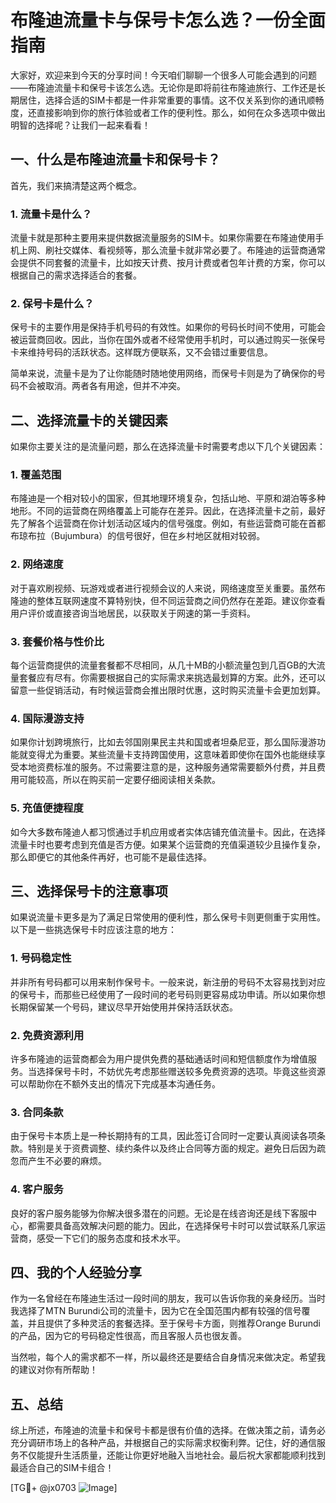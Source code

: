# 布隆迪流量卡与保号卡怎么选？一份全面指南

大家好，欢迎来到今天的分享时间！今天咱们聊聊一个很多人可能会遇到的问题——布隆迪流量卡和保号卡该怎么选。无论你是即将前往布隆迪旅行、工作还是长期居住，选择合适的SIM卡都是一件非常重要的事情。这不仅关系到你的通讯顺畅度，还直接影响到你的旅行体验或者工作的便利性。那么，如何在众多选项中做出明智的选择呢？让我们一起来看看！

## 一、什么是布隆迪流量卡和保号卡？

首先，我们来搞清楚这两个概念。

### 1. 流量卡是什么？
流量卡就是那种主要用来提供数据流量服务的SIM卡。如果你需要在布隆迪使用手机上网、刷社交媒体、看视频等，那么流量卡就非常必要了。布隆迪的运营商通常会提供不同套餐的流量卡，比如按天计费、按月计费或者包年计费的方案，你可以根据自己的需求选择适合的套餐。

### 2. 保号卡是什么？
保号卡的主要作用是保持手机号码的有效性。如果你的号码长时间不使用，可能会被运营商回收。因此，当你在国外或者不经常使用手机时，可以通过购买一张保号卡来维持号码的活跃状态。这样既方便联系，又不会错过重要信息。

简单来说，流量卡是为了让你能随时随地使用网络，而保号卡则是为了确保你的号码不会被取消。两者各有用途，但并不冲突。

## 二、选择流量卡的关键因素

如果你主要关注的是流量问题，那么在选择流量卡时需要考虑以下几个关键因素：

### 1. 覆盖范围
布隆迪是一个相对较小的国家，但其地理环境复杂，包括山地、平原和湖泊等多种地形。不同的运营商在网络覆盖上可能存在差异。因此，在选择流量卡之前，最好先了解各个运营商在你计划活动区域内的信号强度。例如，有些运营商可能在首都布琼布拉（Bujumbura）的信号很好，但在乡村地区就相对较弱。

### 2. 网络速度
对于喜欢刷视频、玩游戏或者进行视频会议的人来说，网络速度至关重要。虽然布隆迪的整体互联网速度不算特别快，但不同运营商之间仍然存在差距。建议你查看用户评价或直接咨询当地居民，以获取关于网速的第一手资料。

### 3. 套餐价格与性价比
每个运营商提供的流量套餐都不尽相同，从几十MB的小额流量包到几百GB的大流量套餐应有尽有。你需要根据自己的实际需求来挑选最划算的方案。此外，还可以留意一些促销活动，有时候运营商会推出限时优惠，这时购买流量卡会更加划算。

### 4. 国际漫游支持
如果你计划跨境旅行，比如去邻国刚果民主共和国或者坦桑尼亚，那么国际漫游功能就变得尤为重要。某些流量卡支持跨国使用，这意味着即使你在国外也能继续享受本地资费标准的服务。不过需要注意的是，这种服务通常需要额外付费，并且费用可能较高，所以在购买前一定要仔细阅读相关条款。

### 5. 充值便捷程度
如今大多数布隆迪人都习惯通过手机应用或者实体店铺充值流量卡。因此，在选择流量卡时也要考虑到充值是否方便。如果某个运营商的充值渠道较少且操作复杂，那么即便它的其他条件再好，也可能不是最佳选择。

## 三、选择保号卡的注意事项

如果说流量卡更多是为了满足日常使用的便利性，那么保号卡则更侧重于实用性。以下是一些挑选保号卡时应该注意的地方：

### 1. 号码稳定性
并非所有号码都可以用来制作保号卡。一般来说，新注册的号码不太容易找到对应的保号卡，而那些已经使用了一段时间的老号码则更容易成功申请。所以如果你想长期保留某一个号码，建议尽早开始使用并保持活跃状态。

### 2. 免费资源利用
许多布隆迪的运营商都会为用户提供免费的基础通话时间和短信额度作为增值服务。当选择保号卡时，不妨优先考虑那些赠送较多免费资源的选项。毕竟这些资源可以帮助你在不额外支出的情况下完成基本沟通任务。

### 3. 合同条款
由于保号卡本质上是一种长期持有的工具，因此签订合同时一定要认真阅读各项条款。特别是关于资费调整、续约条件以及终止合同等方面的规定。避免日后因为疏忽而产生不必要的麻烦。

### 4. 客户服务
良好的客户服务能够为你解决很多潜在的问题。无论是在线咨询还是线下客服中心，都需要具备高效解决问题的能力。因此，在选择保号卡时可以尝试联系几家运营商，感受一下它们的服务态度和技术水平。

## 四、我的个人经验分享

作为一名曾经在布隆迪生活过一段时间的朋友，我可以告诉你我的亲身经历。当时我选择了MTN Burundi公司的流量卡，因为它在全国范围内都有较强的信号覆盖，并且提供了多种灵活的套餐选择。至于保号卡方面，则推荐Orange Burundi的产品，因为它的号码稳定性很高，而且客服人员也很友善。

当然啦，每个人的需求都不一样，所以最终还是要结合自身情况来做决定。希望我的建议对你有所帮助！

## 五、总结

综上所述，布隆迪的流量卡和保号卡都是很有价值的选择。在做决策之前，请务必充分调研市场上的各种产品，并根据自己的实际需求权衡利弊。记住，好的通信服务不仅能提升生活质量，还能让你更好地融入当地社会。最后祝大家都能顺利找到最适合自己的SIM卡组合！

[TG💪+ @jx0703 ![Image](https://github.com/user-attachments/assets/dbca1d08-cadb-493c-b0ec-ad6f7a83f270)]
